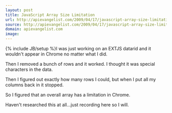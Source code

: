 ```yaml
---
layout: post
title: JavaScript Array Size Limitation
url: http://apievangelist.com/2009/04/17/javascript-array-size-limitation/
source: http://apievangelist.com/2009/04/17/javascript-array-size-limitation/
domain: apievangelist.com
image: 
---
```

{% include JB/setup %}I was just working on an EXTJS datarid and it wouldn't appear in Chrome no matter what I did.  

Then I removed a bunch of rows and it worked.  I thought it was special characters in the data.

Then I figured out exactly how many rows I could, but when I put all my columns back in it stopped.

So I figured that an overall array has a limitation in Chrome.

Haven't researched this at all...just recording here so I will.